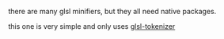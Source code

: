 there are many glsl minifiers, but they all need native packages.

this one is very simple and only uses [glsl-tokenizer](https://www.npmjs.com/package/glsl-tokenizer)

